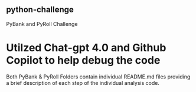 ## python-challenge
PyBank and PyRoll Challenge

# Utilzed Chat-gpt 4.0 and Github Copilot to help debug the code 

Both PyBank & PyRoll Folders contain individual README.md files providing a brief description of each step of the  individual analysis code. 